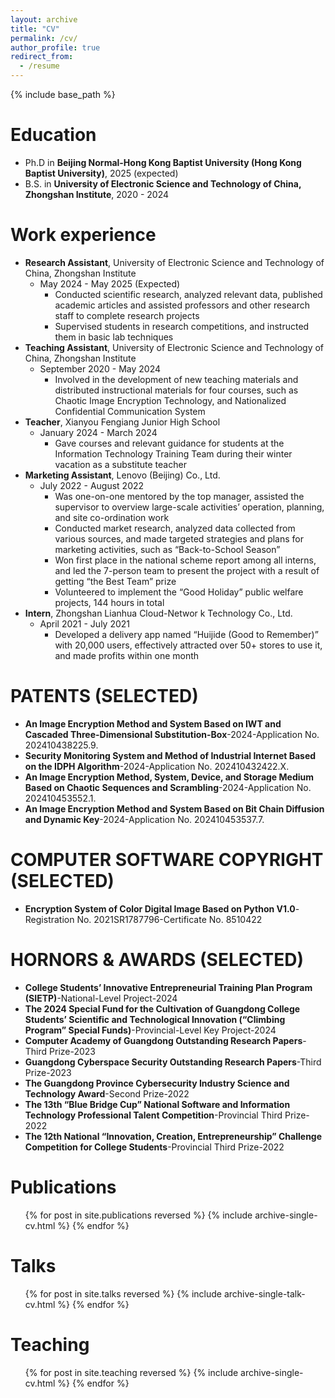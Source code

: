 ```yaml
---
layout: archive
title: "CV"
permalink: /cv/
author_profile: true
redirect_from:
  - /resume
---
```


{% include base_path %}

Education
======
* Ph.D in **Beijing Normal-Hong Kong Baptist University (Hong Kong Baptist University)**, 2025 (expected)
* B.S. in **University of Electronic Science and Technology of China, Zhongshan Institute**, 2020 - 2024

Work experience
======
* **Research Assistant**, University of Electronic Science and Technology of China, Zhongshan Institute                     
  * May 2024 - May 2025 (Expected)                  
     * Conducted scientific research, analyzed relevant data, published academic articles and assisted professors and other research staff to complete research projects 
     * Supervised students in research competitions, and instructed them in basic lab techniques
* **Teaching Assistant**, University of Electronic Science and Technology of China, Zhongshan Institute                    
  * September 2020 - May 2024                               
     * Involved in the development of new teaching materials and distributed instructional materials for four courses, such as Chaotic Image Encryption Technology, and Nationalized Confidential Communication System
* **Teacher**, Xianyou Fengiang Junior High School        
  * January 2024 - March 2024                            
     * Gave courses and relevant guidance for students at the Information Technology Training Team during their winter vacation as a substitute teacher
* **Marketing Assistant**, Lenovo (Beijing) Co., Ltd.        
  * July 2022 - August 2022    
     * Was one-on-one mentored by the top manager, assisted the supervisor to overview large-scale activities’ operation, planning, and site co-ordination work 
     * Conducted market research, analyzed data collected from various sources, and made targeted strategies and plans for marketing activities, such as “Back-to-School Season” 
     * Won first place in the national scheme report among all interns, and led the 7-person team to present the project with a result of getting “the Best Team” prize
     * Volunteered to implement the “Good Holiday” public welfare projects, 144 hours in total 
* **Intern**, Zhongshan Lianhua Cloud-Networ k Technology Co., Ltd. 
  * April 2021 - July 2021
     * Developed a delivery app named “Huijide (Good to Remember)” with 20,000 users,  effectively attracted over 50+ stores to use it, and made profits within one month

  
PATENTS (SELECTED)
======
* **An Image Encryption Method and System Based on IWT and Cascaded Three-Dimensional Substitution-Box**-2024-Application No. 202410438225.9. 
* **Security Monitoring System and Method of Industrial Internet Based on the IDPH Algorithm**-2024-Application No. 202410432422.X.  
* **An Image Encryption Method, System, Device, and Storage Medium Based on Chaotic Sequences and Scrambling**-2024-Application No. 202410453552.1. 
* **An Image Encryption Method and System Based on Bit Chain Diffusion and Dynamic Key**-2024-Application No. 202410453537.7. 


COMPUTER SOFTWARE COPYRIGHT (SELECTED)
======
* **Encryption System of Color Digital Image Based on Python V1.0**-Registration No. 2021SR1787796-Certificate No. 8510422 

HORNORS & AWARDS (SELECTED)
======
* **College Students’ Innovative Entrepreneurial Training Plan Program (SIETP)**-National-Level Project-2024  
* **The 2024 Special Fund for the Cultivation of Guangdong College Students’ Scientific and Technological Innovation (“Climbing Program” Special Funds)**-Provincial-Level Key Project-2024 
* **Computer Academy of Guangdong Outstanding Research Papers**-Third Prize-2023
* **Guangdong Cyberspace Security Outstanding Research Papers**-Third Prize-2023
* **The Guangdong Province Cybersecurity Industry Science and Technology Award**-Second Prize-2022 
* **The 13th “Blue Bridge Cup” National Software and Information Technology Professional Talent Competition**-Provincial Third Prize-2022
* **The 12th National “Innovation, Creation, Entrepreneurship” Challenge Competition for College Students**-Provincial Third Prize-2022



Publications
======
  <ul>{% for post in site.publications reversed %}
    {% include archive-single-cv.html %}
  {% endfor %}</ul>
  
Talks
======
  <ul>{% for post in site.talks reversed %}
    {% include archive-single-talk-cv.html  %}
  {% endfor %}</ul>
  
Teaching
======
  <ul>{% for post in site.teaching reversed %}
    {% include archive-single-cv.html %}
  {% endfor %}</ul>
  
